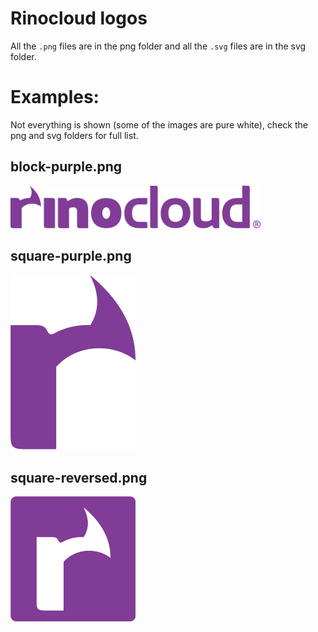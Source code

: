 
# Rinocloud logos

All the `.png` files are in the png folder and all the `.svg` files are in the
svg folder.

# Examples:

Not everything is shown (some of the images are pure white), check the png and
svg folders for full list.

## block-purple.png

<img src="/png/block-purple.png?raw=true" width="400" />

## square-purple.png

<img src="/png/square-purple.png?raw=true" width="200" />

## square-reversed.png

<img src="/png/square-reversed.png?raw=true" width="200" />
